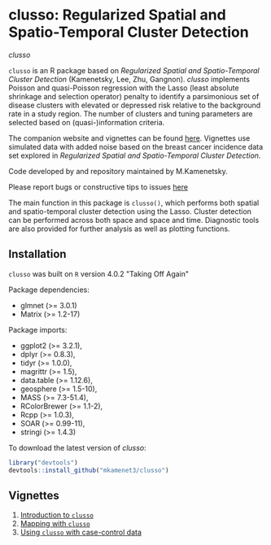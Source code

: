 # clusso: Regularized Spatial and Spatio-Temporal Cluster Detection
_clusso_




`clusso` is an R package based on *Regularized Spatial and Spatio-Temporal Cluster Detection* (Kamenetsky, Lee, Zhu, Gangnon). *clusso* implements Poisson and quasi-Poisson regression with the Lasso (least absolute shrinkage and selection operator) penalty to identify a parsimonious set of disease clusters with elevated or depressed risk relative to the background rate in a study region. The number of clusters and tuning parameters are selected based on (quasi-)information criteria.

The companion website and vignettes can be found [here](https://mkamenet3.github.io/clusso/). Vignettes use simulated data with added noise based on the breast cancer incidence data set explored in *Regularized Spatial and Spatio-Temporal Cluster Detection*. 

Code developed by and repository maintained by M.Kamenetsky.

Please report bugs or constructive tips to issues [here](https://github.com/mkamenet3/clusso/issues)




The main function in this package is ```clusso()```, which performs both spatial and spatio-temporal cluster detection using the Lasso. Cluster detection can be performed across both space and space and time. Diagnostic tools are also provided for further analysis as well as plotting functions. 



## Installation

`clusso` was built on `R` version 4.0.2 "Taking Off Again" 

Package dependencies:


- glmnet (>= 3.0.1)
- Matrix (>= 1.2-17)


Package imports:

- ggplot2 (>= 3.2.1),
- dplyr (>= 0.8.3),
- tidyr (>= 1.0.0),
- magrittr (>= 1.5),
- data.table (>= 1.12.6),
- geosphere (>= 1.5-10),
- MASS (>= 7.3-51.4),
- RColorBrewer (>= 1.1-2),
- Rcpp (>= 1.0.3),
- SOAR (>= 0.99-11),
- stringi (>= 1.4.3)



To download the latest version of *clusso*:

```R
library("devtools")
devtools::install_github("mkamenet3/clusso")
```


## Vignettes

1. [Introduction to `clusso`](vignettes/clusso_intro.html)
2. [Mapping with `clusso`](vignettes/clusso_maps.html)
3. [Using `clusso` with case-control data](vignettes/clusso_ccs.html)

